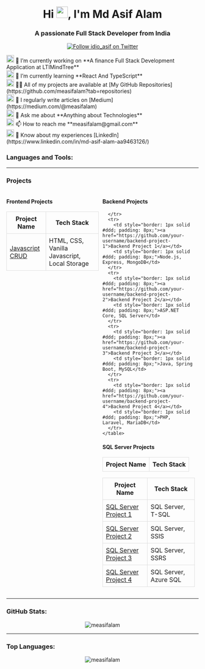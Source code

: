 <h1 align="center">Hi <img src="https://media.giphy.com/media/hvRJCLFzcasrR4ia7z/giphy.gif" width="30px">, I'm Md Asif Alam</h1>
<h3 align="center">A passionate Full Stack Developer from India</h3>

<p align="center"> 
  <a href="https://twitter.com/idio_asif" target="_blank">
    <img src="https://img.shields.io/twitter/follow/idio_asif?logo=twitter&style=for-the-badge" alt="Follow idio_asif on Twitter" />
  </a> 
</p>

<p align="left">
  <img src="https://img.icons8.com/color/48/000000/working-with-a-laptop.png" width="20"/> 🔭 I’m currently working on **A finance Full Stack Development Application at LTIMindTree**<br>
  <img src="https://img.icons8.com/color/48/000000/react-native.png" width="20"/> 🌱 I’m currently learning **React And TypeScript**<br>
  <img src="https://img.icons8.com/color/48/000000/project.png" width="20"/> 👨‍💻 All of my projects are available at [My GitHub Repositories](https://github.com/measifalam?tab=repositories)<br>
  <img src="https://img.icons8.com/color/48/000000/medium.png" width="20"/> 📝 I regularly write articles on [Medium](https://medium.com/@measifalam)<br>
  <img src="https://img.icons8.com/color/48/000000/ask-question.png" width="20"/> 💬 Ask me about **Anything about Technologies**<br>
  <img src="https://img.icons8.com/color/48/000000/gmail.png" width="20"/> 📫 How to reach me **measifalam@gmail.com**<br>
  <img src="https://img.icons8.com/color/48/000000/linkedin.png" width="20"/> 📄 Know about my experiences [LinkedIn](https://www.linkedin.com/in/md-asif-alam-aa9463126/)
</p>

### Languages and Tools:
<p align="left"> 
<!-- Icons here -->
</p>

---

### Projects

<div style="display: flex; flex-wrap: wrap; justify-content: space-between;">
  <!-- Frontend Projects -->
  <div style="flex: 1; margin-right: 10px;">
    <h4>Frontend Projects</h4>
    <table style="width: 100%; border-collapse: collapse;">
      <tr>
        <th style="border: 1px solid #ddd; padding: 8px;">Project Name</th>
        <th style="border: 1px solid #ddd; padding: 8px;">Tech Stack</th>
      </tr>
      <tr>
        <td style="border: 1px solid #ddd; padding: 8px;"><a href="https://measifalam-vanilla-crud.netlify.app">Javascript CRUD</a></td>
        <td style="border: 1px solid #ddd; padding: 8px;"> HTML, CSS, Vanilla Javascript, Local Storage 
      </tr>
    </table>
  </div>




  

  <!-- Backend Projects -->
  <div style="flex: 1; margin-right: 10px;">
    <h4>Backend Projects</h4>
    <table style="width: 100%; border-collapse: collapse;">
      <tr>
        <th style="border: 1px solid #ddd; padding: 8px;">Project Name</th>
        <th style="border: 1px solid #ddd; padding: 8px;">Tech Stack</th>

      </tr>
      <tr>
        <td style="border: 1px solid #ddd; padding: 8px;"><a href="https://github.com/your-username/backend-project-1">Backend Project 1</a></td>
        <td style="border: 1px solid #ddd; padding: 8px;">Node.js, Express, MongoDB</td>
      </tr>
      <tr>
        <td style="border: 1px solid #ddd; padding: 8px;"><a href="https://github.com/your-username/backend-project-2">Backend Project 2</a></td>
        <td style="border: 1px solid #ddd; padding: 8px;">ASP.NET Core, SQL Server</td>
      </tr>
      <tr>
        <td style="border: 1px solid #ddd; padding: 8px;"><a href="https://github.com/your-username/backend-project-3">Backend Project 3</a></td>
        <td style="border: 1px solid #ddd; padding: 8px;">Java, Spring Boot, MySQL</td>
      </tr>
      <tr>
        <td style="border: 1px solid #ddd; padding: 8px;"><a href="https://github.com/your-username/backend-project-4">Backend Project 4</a></td>
        <td style="border: 1px solid #ddd; padding: 8px;">PHP, Laravel, MariaDB</td>
      </tr>
    </table>
  </div>

  <!-- SQL Server Projects -->
  <div style="flex: 1;">
    <h4>SQL Server Projects</h4>
    <table style="width: 100%; border-collapse: collapse;">
      <tr>
        <th style="border: 1px solid #ddd; padding: 8px;">Project Name</th>
        <th style="border: 1px solid #ddd; padding: 8px;">Tech Stack</th>
      </tr>
      <tr>
        <td style="border: 1px solid #ddd; padding: 8px;"><a href="https://github.com/your-username/sql-project-1">SQL Server Project 1</a></td>
        <td style="border: 1px solid #ddd; padding: 8px;">SQL Server, T-SQL</td>
      </tr>
      <tr>
        <td style="border: 1px solid #ddd; padding: 8px;"><a href="https://github.com/your-username/sql-project-2">SQL Server Project 2</a></td>
        <td style="border: 1px solid #ddd; padding: 8px;">SQL Server, SSIS</td>
      </tr>
      <tr>
        <td style="border: 1px solid #ddd; padding: 8px;"><a href="https://github.com/your-username/sql-project-3">SQL Server Project 3</a></td>
        <td style="border: 1px solid #ddd; padding: 8px;">SQL Server, SSRS</td>
      </tr>
      <tr>
        <td style="border: 1px solid #ddd; padding: 8px;"><a href="https://github.com/your-username/sql-project-4">SQL Server Project 4</a></td>
        <td style="border: 1px solid #ddd; padding: 8px;">SQL Server, Azure SQL</td>
      </tr>
    </table>
  </div>
</div>

---

### GitHub Stats:
<p align="center">
  <img src="https://github-readme-stats.vercel.app/api?username=measifalam&show_icons=true&hide_title=true&count_private=true&hide=prs&include_all_commits=true&hide_border=true&theme=github_dark" alt="measifalam" />
</p>

---

### Top Languages:
<p align="center">
  <img src="https://github-readme-stats.vercel.app/api/top-langs?username=measifalam&hide_title=true&layout=compact&hide_border=true&theme=github_dark" alt="measifalam" />
</p>
